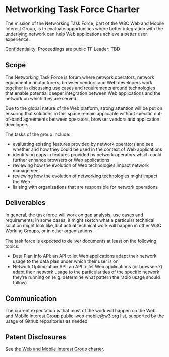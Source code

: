 # Networking Task Force Charter

The mission of the Networking Task Force, part of the W3C Web and Mobile Interest Group, is to evaluate opportunities where better integration with the underlying network can help Web applications achieve a better user experience.

Confidentiality: Proceedings are public
TF Leader: TBD

## Scope

The Networking Task Force is forum where network operators, network equipment manufacturers, browser vendors and Web developers work together in discussing use cases and requirements around technologies that enable potential deeper integration between Web applications and the network on which they are served.

Due to the global nature of the Web platform, strong attention will be put on ensuring that solutions in this space remain applicable without specific out-of-band agreements between operators, browser vendors and application developers.

The tasks of the group include:

* evaluating existing features provided by network operators and see whether and how they could be used in the context of Web applications
* identifying gaps in features provided by network operators which could further enhance browsers or Web applications
* reviewing how the evolution of Web technologies impact network management
* reviewing how the evolution of networking technologies might impact the Web
* liaising with organizations that are responsible for network operations

## Deliverables
In general, the task force will work on gap analysis, use cases and requirements; in some cases, it might sketch what a particular technical solution might look like, but actual technical work will happen in other W3C Working Groups, or in other organizations.

The task force is expected to deliver documents at least on the following topics:

* Data Plan Info API: an API to let Web applications adapt their network usage to the data plan under which their user is on
* Network Optimization API: an API to let Web applications (or browsers?) adapt their network usage to the particularities of the specific network they’re running on (e.g. determine what pattern the radio usage should follow)

## Communication
The current expectation is that most of the work will happen on the Web and Mobile Interest Group public-web-mobile@w3.org list, supported by the usage of Github repositories as needed.

## Patent Disclosures
See [the Web and Mobile Interest Group charter](http://www.w3.org/2013/07/webmobile-ig-charter.html#patentpolicy).
